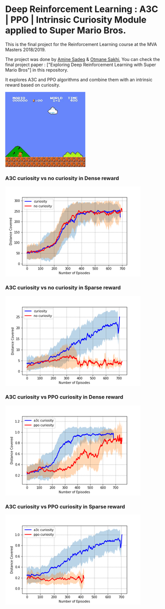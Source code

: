 # Deep Reinforcement Learning : A3C | PPO | Intrinsic Curiosity Module applied to Super Mario Bros.


This is the final project for the Reinforcement Learning course at the MVA Masters 2018/2019. 

The project was done by [Amine Sadeq](https://github.com/sadeqa) & [Otmane Sakhi](https://github.com/otmhi), You can check the final project paper : ["Exploring Deep Reinforcement Learning with Super Mario Bros"] in this repository.

It explores A3C and PPO algorithms and combine them with an intrinsic reward based on curiosity. 

![](A3C/video/mario.gif)


### A3C curiosity vs no curiosity in Dense reward 

![dense_cur](figures/dense_plot.png)

### A3C curiosity vs no curiosity in Sparse reward 

![sparse_cur](figures/sparse_plot.png)

### A3C curiosity vs PPO curiosity in Dense reward 

![dense_ppo](figures/dense_ppo_plot.png)

### A3C curiosity vs PPO curiosity in Sparse reward 

![sparse_ppo](figures/sparse_ppo_plot.png)



